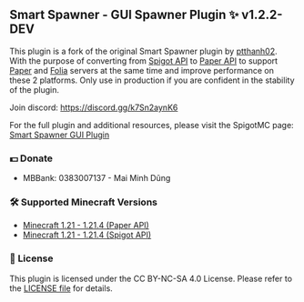## Smart Spawner - GUI Spawner Plugin ✨ v1.2.2-DEV
This plugin is a fork of the original Smart Spawner plugin by [ptthanh02](https://github.com/ptthanh02). With the purpose of converting from [Spigot API](https://hub.spigotmc.org/javadocs/spigot/) to [Paper API](https://papermc.io/javadocs) to support [Paper](https://github.com/PaperMC/Paper) and [Folia](https://github.com/PaperMC/Folia) servers at the same time and improve performance on these 2 platforms. Only use in production if you are confident in the stability of the plugin.

Join discord: https://discord.gg/k7Sn2aynK6

For the full plugin and additional resources, please visit the SpigotMC page: [Smart Spawner GUI Plugin](https://www.spigotmc.org/resources/smart-spawner-gui-spawner-plugin%E2%9C%A8-1-21-1-21-3-%EF%B8%8F.120743/)

### 💵 Donate
- MBBank: 0383007137 - Mai Minh Dũng

### 🛠️ Supported Minecraft Versions
- [Minecraft 1.21 - 1.21.4 (Paper API)](https://github.com/maiminhdung/Smart-Spawner-Plugin/tree/beta)
- [Minecraft 1.21 - 1.21.4 (Spigot API)](https://github.com/ptthanh02/Smart-Spawner-Plugin)

### 📜 License
This plugin is licensed under the CC BY-NC-SA 4.0 License. Please refer to the [LICENSE file](https://github.com/ptthanh02/Smart-Spawner-Plugin?tab=License-1-ov-file) for details.
